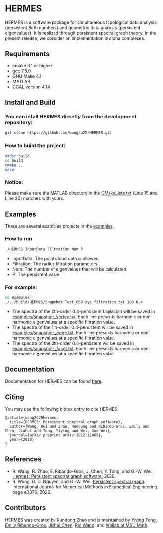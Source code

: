 

<!--
 * @Author: Rui Wang
 * @Date: 2020-12-10 11:06:29
 * @LastModifiedBy: Rui Wang
 * @LastEditTime: 2021-01-12 16:54:35
 * @Email: wangru25@msu.edu
 * @FilePath: /HERMES/README.md
 * @Description: 
-->
# HERMES

HERMES is a software package for simultaneous topological data analysis (persistent Betti numbers) and geometric data analysis (persistent eigenvalues). It is realized through persistent spectral graph theory. In the present release, we consider an implementation in alpha complexes.

## Requirements
- cmake 3.1 or higher
- gcc 7.5.0
- GNU Make 4.1
- MATLAB
- [CGAL](https://www.cgal.org/) version 4.14

## Install and Build
### You can intall HERMES directly from the development repository:
```bash
git clone https://github.com/wangru25/HERMES.git
```

### How to build the project:
```bash
mkdir build
cd build
cmake ..
make
```

### Notice:
Please make sure the MATLAB directory in the [CMakeLists.txt](https://github.com/wangru25/HERMES/blob/main/CMakeLists.txt) (Line 15 and Line 20) matches with yours. 


## Examples
There are several examples projects in the [examples](https://github.com/wangru25/HERMES/tree/main/examples).
### How to run
```bash
./HERMES InputData Filtration Num P
```
- InputData: The point cloud data is allowed
- Filtration: The radius filtration parameters 
- Num: The number of eigenvalues that will be calculated
- P: The persistent value
### For example:
```bash
cd examples
./../build/HERMES/Snapshot Test_C60.xyz filtration.txt 100 0.4
```
- The spectra of the 0th-order 0.4-persistent Laplacian will be saved in [examples/snapshots_vertex.txt](https://github.com/wangru25/HERMES/blob/main/examples/snapshots_vertex.txt). Each line presents harmonic or non-harmonic eigenvalues at a specific filtration value.
- The spectra of the 1th-order 0.4-persistent will be saved in [examples/snapshots_edge.txt](https://github.com/wangru25/HERMES/blob/main/examples/snapshots_edge.txt). Each line presents harmonic or non-harmonic eigenvalues at a specific filtration value.
- The spectra of the 2th-order 0.4-persistent will be saved in [examples/snapshots_facet.txt](https://github.com/wangru25/HERMES/blob/main/examples/snapshots_facet.txt). Each line presents harmonic or non-harmonic eigenvalues at a specific filtration value.


## Documentation 

Documentation for HERMES can be found [here](https://weilab.math.msu.edu/HERMES/).

## Citing
You may use the following bibtex entry to cite HERMES:
```
@article{wang2020hermes,
  title={HERMES: Persistent spectral graph software},
  author={Wang, Rui and Zhao, Rundong and Ribando-Gros, Emily and Chen, Jiahui and Tong, Yiying and Wei, Guo-Wei},
  journal={arXiv preprint arXiv:2012.11065},
  year={2020}
}
```

## References
- R. Wang, R. Zhao, E. Ribando-Gros, J. Chen, Y. Tong, and G.-W. Wei. [Hermes: Persistent spectral graph software](https://arxiv.org/pdf/2012.11065.pdf), 2020.
- R. Wang, D. D. Nguyen, and G.-W. Wei. [Persistent spectral graph](https://users.math.msu.edu/users/weig/paper/p243.pdf). International Journal for Numerical Methods in Biomedical Engineering, page e3376, 2020.


## Contributors

HERMES was created by [Rundong Zhao](https://github.com/rdzhao) and is maintained by [Yiying Tong](xxx), [Emily Ribando-Gros](https://github.com/eribandogros), [Jiahui Chen](https://github.com/Jiahuic), [Rui Wang](https://github.com/wangru25), and [Weilab at MSU Math](https://github.com/msuweilab).


